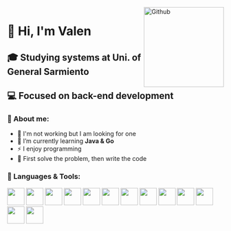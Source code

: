 <img width="186" align="right" alt="Github" src="https://media.npr.org/assets/img/2023/01/14/this-is-fine_sq-0bd6d8072e991dc4708be3668cd480ae7df18a11-s800-c85.jpg" />

# 👋 Hi, I'm Valen
## 🎓 Studying systems at Uni. of General Sarmiento
## 💻 Focused on back-end development 

### 👾 About me:  
- 💼 I'm not working but I am looking for one  
- 🌱 I’m currently learning **Java & Go**  
- ⚡ I enjoy programming
- 🤍 First solve the problem, then write the code  

<div aling="left">
<h3>🔨 Languages & Tools:</h3/
  <div>
  <img id="python" src="https://devicon-website.vercel.app/api/python/plain.svg" width="40" />
  <img id="java" src="https://devicon-website.vercel.app/api/java/plain.svg" width="40" />
  <img id="go" src="https://devicon-website.vercel.app/api/go/plain.svg?color=%2300ACD7" width="40" />
  <img id="nodejs" src="https://devicon-website.vercel.app/api/nodejs/plain.svg" width="40" />

  <img id="nestjs" src="https://devicon-website.vercel.app/api/nestjs/plain.svg" width="40" />
  
  <img id="postgresql" src="https://devicon-website.vercel.app/api/postgresql/plain.svg" width="40" />
  <img id="mongodb" src="https://devicon-website.vercel.app/api/mongodb/plain.svg" width="40" />

  <img id="docker" src="https://devicon-website.vercel.app/api/docker/plain.svg" width="40" />
  <img id="kubernetes" src="https://devicon-website.vercel.app/api/kubernetes/plain.svg" width="40"></img>
  
  <img id="aws" src="https://devicon-website.vercel.app/api/amazonwebservices/original.svg" width="40">
  
  <img id="git" src="https://devicon-website.vercel.app/api/git/plain.svg" width="40" />
  <img id="github" src="https://devicon-website.vercel.app/api/github/original.svg?color=%23767676" width="40" />
  
  <img id="ubuntu" src="https://devicon-website.vercel.app/api/ubuntu/plain.svg" width="40" />
  </div>
</div>
